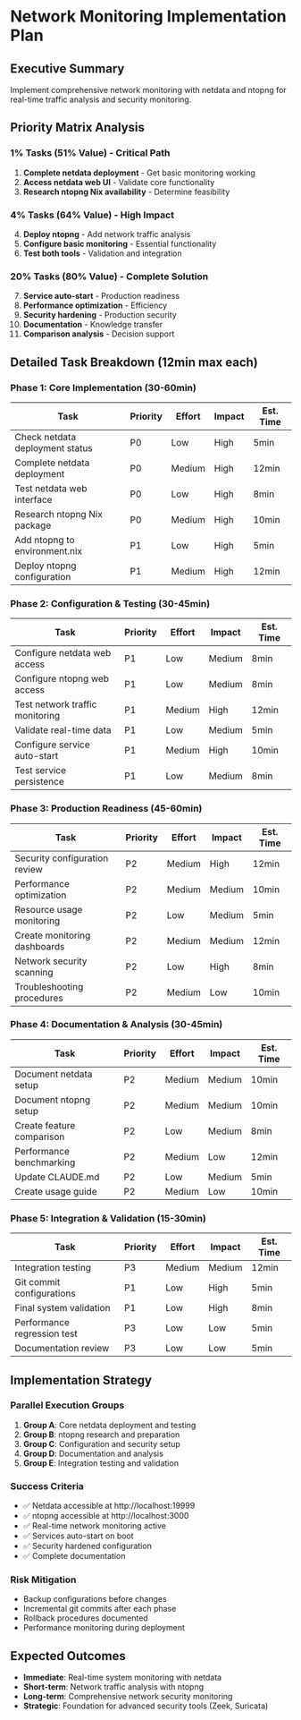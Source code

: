 # Network Monitoring Implementation Plan

## Executive Summary
Implement comprehensive network monitoring with netdata and ntopng for real-time traffic analysis and security monitoring.

## Priority Matrix Analysis

### 1% Tasks (51% Value) - Critical Path
1. **Complete netdata deployment** - Get basic monitoring working
2. **Access netdata web UI** - Validate core functionality
3. **Research ntopng Nix availability** - Determine feasibility

### 4% Tasks (64% Value) - High Impact
4. **Deploy ntopng** - Add network traffic analysis
5. **Configure basic monitoring** - Essential functionality
6. **Test both tools** - Validation and integration

### 20% Tasks (80% Value) - Complete Solution
7. **Service auto-start** - Production readiness
8. **Performance optimization** - Efficiency
9. **Security hardening** - Production security
10. **Documentation** - Knowledge transfer
11. **Comparison analysis** - Decision support

## Detailed Task Breakdown (12min max each)

### Phase 1: Core Implementation (30-60min)
| Task | Priority | Effort | Impact | Est. Time |
|------|----------|--------|--------|-----------|
| Check netdata deployment status | P0 | Low | High | 5min |
| Complete netdata deployment | P0 | Medium | High | 12min |
| Test netdata web interface | P0 | Low | High | 8min |
| Research ntopng Nix package | P0 | Medium | High | 10min |
| Add ntopng to environment.nix | P1 | Low | High | 5min |
| Deploy ntopng configuration | P1 | Medium | High | 12min |

### Phase 2: Configuration & Testing (30-45min)
| Task | Priority | Effort | Impact | Est. Time |
|------|----------|--------|--------|-----------|
| Configure netdata web access | P1 | Low | Medium | 8min |
| Configure ntopng web access | P1 | Low | Medium | 8min |
| Test network traffic monitoring | P1 | Medium | High | 12min |
| Validate real-time data | P1 | Low | Medium | 5min |
| Configure service auto-start | P1 | Medium | High | 10min |
| Test service persistence | P1 | Low | Medium | 8min |

### Phase 3: Production Readiness (45-60min)
| Task | Priority | Effort | Impact | Est. Time |
|------|----------|--------|--------|-----------|
| Security configuration review | P2 | Medium | High | 12min |
| Performance optimization | P2 | Medium | Medium | 10min |
| Resource usage monitoring | P2 | Low | Medium | 5min |
| Create monitoring dashboards | P2 | Medium | Medium | 12min |
| Network security scanning | P2 | Low | High | 8min |
| Troubleshooting procedures | P2 | Medium | Low | 10min |

### Phase 4: Documentation & Analysis (30-45min)
| Task | Priority | Effort | Impact | Est. Time |
|------|----------|--------|--------|-----------|
| Document netdata setup | P2 | Medium | Medium | 10min |
| Document ntopng setup | P2 | Medium | Medium | 10min |
| Create feature comparison | P2 | Low | Medium | 8min |
| Performance benchmarking | P2 | Medium | Low | 12min |
| Update CLAUDE.md | P2 | Low | Medium | 5min |
| Create usage guide | P2 | Medium | Low | 10min |

### Phase 5: Integration & Validation (15-30min)
| Task | Priority | Effort | Impact | Est. Time |
|------|----------|--------|--------|-----------|
| Integration testing | P3 | Medium | Medium | 12min |
| Git commit configurations | P1 | Low | High | 5min |
| Final system validation | P1 | Low | High | 8min |
| Performance regression test | P3 | Low | Low | 5min |
| Documentation review | P3 | Low | Low | 5min |

## Implementation Strategy

### Parallel Execution Groups
1. **Group A**: Core netdata deployment and testing
2. **Group B**: ntopng research and preparation
3. **Group C**: Configuration and security setup
4. **Group D**: Documentation and analysis
5. **Group E**: Integration testing and validation

### Success Criteria
- ✅ Netdata accessible at http://localhost:19999
- ✅ ntopng accessible at http://localhost:3000
- ✅ Real-time network monitoring active
- ✅ Services auto-start on boot
- ✅ Security hardened configuration
- ✅ Complete documentation

### Risk Mitigation
- Backup configurations before changes
- Incremental git commits after each phase
- Rollback procedures documented
- Performance monitoring during deployment

## Expected Outcomes
- **Immediate**: Real-time system monitoring with netdata
- **Short-term**: Network traffic analysis with ntopng
- **Long-term**: Comprehensive network security monitoring
- **Strategic**: Foundation for advanced security tools (Zeek, Suricata)